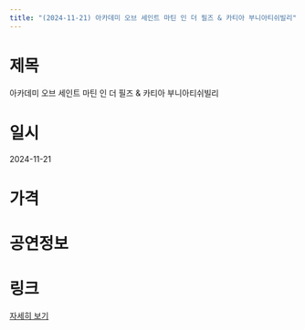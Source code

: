 ```yaml
---
title: "(2024-11-21) 아카데미 오브 세인트 마틴 인 더 필즈 & 카티아 부니아티쉬빌리"
---
```


# 제목
아카데미 오브 세인트 마틴 인 더 필즈 & 카티아 부니아티쉬빌리

# 일시
2024-11-21

# 가격


# 공연정보
  
  


# 링크
[자세히 보기](https://www.sac.or.kr/site/main/show/show_view?SN=60863 "https://www.sac.or.kr/site/main/show/show_view?SN=60863")
